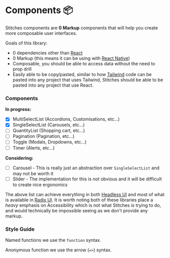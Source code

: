 # Components 📦

Stitches components are **0 Markup** components that will help you create more composable user interfaces.

Goals of this library:
- 0 dependencies other than [React](https://react.dev/)
- 0 Markup (this means it can be using with [React Native](https://reactnative.dev/))
- Composable, you should be able to access data without the need to prop drill
- Easily able to be copy/pasted, similar to how [Tailwind](https://tailwindcss.com/) code can be pasted into any project that uses Tailwind, Stitches should be able to be pasted into any project that use React.

### Components

**In progress:**

- [x] MultiSelectList (Accordions, Customisations, etc...)
- [x] SingleSelectList (Carousels, etc...)
- [ ] QuantityList (Shopping cart, etc...)
- [ ] Pagination (Pagination, etc...)
- [ ] Toggle (Modals, Dropdowns, etc...)
- [ ] Timer (Alerts, etc...)

**Considering:**

- [ ] Carousel - This is really just an abstraction over `SingleSelectList` and may not be worth it
- [ ] Slider - The implementation for this is not obvious and it will be difficult to create nice ergonomics

The above list can achieve everything in both [Headless UI](https://headlessui.com/) and most of what is available in [Radix UI](https://www.radix-ui.com/). It is worth noting both of these libraries place a _heavy_ emphasis on Accessibility which is not what Stitches is trying to do, and would technically be impossible seeing as we don't provide any markup.

### Style Guide

Named functions we use the `function` syntax.

Anonymous function we use the arrow (`=>`) syntax.
